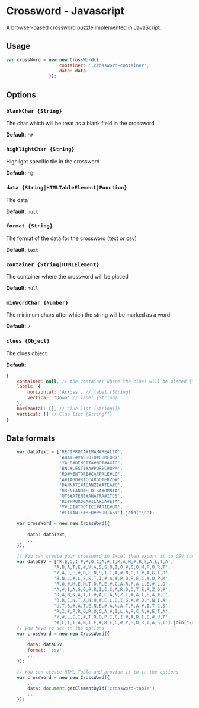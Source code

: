 Crossword - Javascript
====================

A browser-based crossword puzzle implemented in JavaScript.

## Usage
```javascript
var crossWord = new new CrossWord({
                    container: '.crossword-container',
                    data: data
                });
```

## Options
### `blankChar {String}`

The char which will be treat as a blank field in the crossword

**Default**: `'#'`

### `highlightChar {String}`

Highlight specific tile in the crossword

**Default**: `'@'`

### `data {String|HTMLTableElement|Function}`

The data

**Default**: `null`

### `format {String}`

The format of the data for the crossword (text or csv)

**Default**: `text`

### `container {String|HTMLElement}`

The container where the crossword will be placed

**Default**: `null`

### `minWordChar {Number}`

The minimum chars after which the string will be marked as a word

**Default**: `2`

### `clues {Object}`

The clues object

**Default**:
```javascript
{
    container: null, // the container where the clues will be placed {String|HTMLElement}
    labels: {
        horizontal: 'Across', // label {String}
        vertical: 'Down' // label {String}
    },
    horizontal: [], // Clue list {String[]}
    vertical: [] // Clue list {String[]}
}
```

## Data formats

```javascript
    var dataText = ['RECIPROCA#IMAM#REALTA',
                    'ABATE#VASSOIO#COMFORT',
                    'YALE#DENSITA#NOT#AGIO',
                    'BNL#LESTI#A#POREC#OPM',
                    'RO#MENTORE#CARPALE#LO',
                    'A#IAGO#RICCARDOTERZO#',
                    'DANNATI#ACANZI#ATEA#C',
                    'BRENTANO#ELOISA#OMNIA',
                    'UTS#ATENE#ANATRA#ITCS',
                    'RI#PROROGA#ILARCA#ETA',
                    'Y#LEI#TROPICI#ARIE#UT',
                    '#LITANIE#REO#PSORIASI'].join("\n");

    var crossWord = new new CrossWord({
        ...
        data: dataText,
        ...
    });

    // You can create your crossword in Excel then export it to CSV format
    var dataCSV = ['R,E,C,I,P,R,O,C,A,#,I,M,A,M,#,R,E,A,L,T,A',
                  'A,B,A,T,E,#,V,A,S,S,O,I,O,#,C,O,M,F,O,R,T',
                  'Y,A,L,E,#,D,E,N,S,I,T,A,#,N,O,T,#,A,G,I,O',
                  'B,N,L,#,L,E,S,T,I,#,A,#,P,O,R,E,C,#,O,P,M',
                  'R,O,#,M,E,N,T,O,R,E,#,C,A,R,P,A,L,E,#,L,O',
                  'A,#,I,A,G,O,#,R,I,C,C,A,R,D,O,T,E,R,Z,O,#',
                  'D,A,N,N,A,T,I,#,A,C,A,N,Z,I,#,A,T,E,A,#,C',
                  'B,R,E,N,T,A,N,O,#,E,L,O,I,S,A,#,O,M,N,I,A',
                  'U,T,S,#,A,T,E,N,E,#,A,N,A,T,R,A,#,I,T,C,S',
                  'R,I,#,P,R,O,R,O,G,A,#,I,L,A,R,C,A,#,E,T,A',
                  'Y,#,L,E,I,#,T,R,O,P,I,C,I,#,A,R,I,E,#,U,T',
                  '#,L,I,T,A,N,I,E,#,R,E,O,#,P,S,O,R,I,A,S,I'].join("\n");
    // you have to set in the options
    var crossWord = new new CrossWord({
        ...
        data: dataCSV,
        format: 'csv',
        ...
    });

    // You can create HTML Table and provide it to in the options
    var crossWord = new new CrossWord({
        ...
        data: document.getElementById('crossword-table'),
        ...
    });
```